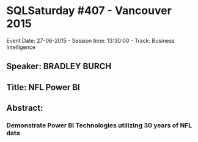 # SQLSaturday #407 - Vancouver 2015
Event Date: 27-06-2015 - Session time: 13:30:00 - Track: Business Intelligence
## Speaker: BRADLEY BURCH
## Title: NFL  Power BI
## Abstract:
### Demonstrate Power BI Technologies utilizing 30 years of NFL data
